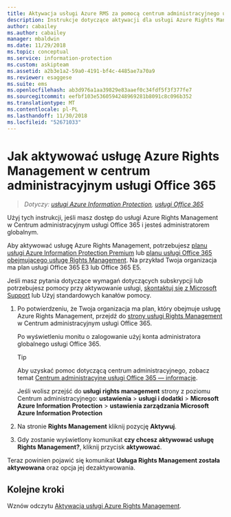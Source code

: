 ```yaml
---
title: Aktywacja usługi Azure RMS za pomocą centrum administracyjnego usługi Office 365 — AIP
description: Instrukcje dotyczące aktywacji dla usługi Azure Rights Management w przypadku korzystania z nowej wersji centrum administracyjnego usługi Office 365.
author: cabailey
ms.author: cabailey
manager: mbaldwin
ms.date: 11/29/2018
ms.topic: conceptual
ms.service: information-protection
ms.custom: askipteam
ms.assetid: a2b3e1a2-59a0-4191-bf4c-4485ae7a70a9
ms.reviewer: esaggese
ms.suite: ems
ms.openlocfilehash: ab3d976a1aa39829e83aaef0c34fdf5f3f377fe7
ms.sourcegitcommit: eefbf103e5360594248969281b8091c8c096b352
ms.translationtype: MT
ms.contentlocale: pl-PL
ms.lasthandoff: 11/30/2018
ms.locfileid: "52671033"
---
```

# <a name="how-to-activate-azure-rights-management-from-the-office-365-admin-center"></a>Jak aktywować usługę Azure Rights Management w centrum administracyjnym usługi Office 365

>*Dotyczy: [usługi Azure Information Protection](https://azure.microsoft.com/pricing/details/information-protection), [usługi Office 365](http://download.microsoft.com/download/E/C/F/ECF42E71-4EC0-48FF-AA00-577AC14D5B5C/Azure_Information_Protection_licensing_datasheet_EN-US.pdf)*

Użyj tych instrukcji, jeśli masz dostęp do usługi Azure Rights Management w Centrum administracyjnym usługi Office 365 i jesteś administratorem globalnym. 

Aby aktywować usługę Azure Rights Management, potrzebujesz [planu usługi Azure Information Protection Premium](https://www.microsoft.com/cloud-platform/azure-information-protection-pricing) lub [planu usługi Office 365 obejmującego usługę Rights Management](http://download.microsoft.com/download/E/C/F/ECF42E71-4EC0-48FF-AA00-577AC14D5B5C/Azure_Information_Protection_licensing_datasheet_EN-US.pdf). Na przykład Twoja organizacja ma plan usługi Office 365 E3 lub Office 365 E5. 

Jeśli masz pytania dotyczące wymagań dotyczących subskrypcji lub potrzebujesz pomocy przy aktywowanie usługi, [skontaktuj się z Microsoft Support](information-support.md#to-contact-microsoft-support) lub Użyj standardowych kanałów pomocy.

1. Po potwierdzeniu, że Twoja organizacja ma plan, który obejmuje usługę Azure Rights Management, przejdź do [strony usługi Rights Management](https://account.activedirectory.windowsazure.com/RmsOnline/Manage.aspx) w Centrum administracyjnym usługi Office 365.
    
    Po wyświetleniu monitu o zalogowanie użyj konta administratora globalnego usługi Office 365.
    
    > [!TIP]
    > Aby uzyskać pomoc dotyczącą centrum administracyjnego, zobacz temat [Centrum administracyjne usługi Office 365 — informacje](https://support.office.com/article/About-the-Office-365-Admin-Center-758befc4-0888-4009-9f14-0d147402fd23).
    
    Jeśli wolisz przejść do **usługi rights management** strony z poziomu Centrum administracyjnego: **ustawienia** > **usługi i dodatki**  >  **Microsoft Azure Information Protection** > **ustawienia zarządzania Microsoft Azure Information Protection**

2. Na stronie **Rights Management** kliknij pozycję **Aktywuj**.

3. Gdy zostanie wyświetlony komunikat **czy chcesz aktywować usługę Rights Management?**, kliknij przycisk **aktywować**.

Teraz powinien pojawić się komunikat **Usługa Rights Management została aktywowana** oraz opcja jej dezaktywowania.

## <a name="next-steps"></a>Kolejne kroki
Wznów odczytu [Aktywacja usługi Azure Rights Management](activate-service.md#configuring-onboarding-controls-for-a-phased-deployment).

